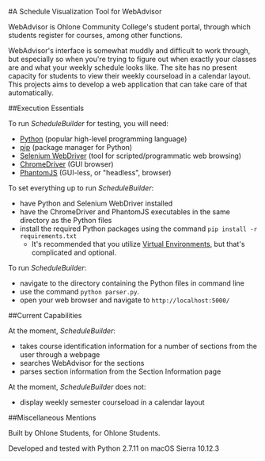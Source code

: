 #A Schedule Visualization Tool for WebAdvisor

WebAdvisor is Ohlone Community College's student portal, through which students register for courses, among other functions.

WebAdvisor's interface is somewhat muddly and difficult to work through, but especially so when you're trying to figure out when exactly your classes are and what your weekly schedule looks like. The site has no present capacity for students to view their weekly courseload in a calendar layout. This projects aims to develop a web application that can take care of that automatically.

##Execution Essentials

To run *ScheduleBuilder* for testing, you will need:
- [Python](https://www.python.org/downloads/) (popular high-level programming language)
- [pip](https://pip.pypa.io/en/stable/installing/) (package manager for Python)
- [Selenium WebDriver](http://www.seleniumhq.org/docs/03_webdriver.jsp) (tool for scripted/programmatic web browsing)
- [ChromeDriver](https://sites.google.com/a/chromium.org/chromedriver/) (GUI browser)
- [PhantomJS](http://phantomjs.org/) (GUI-less, or "headless", browser)

To set everything up to run *ScheduleBuilder*:
- have Python and Selenium WebDriver installed
- have the ChromeDriver and PhantomJS executables in the same directory as the Python files
- install the required Python packages using the command `pip install -r requirements.txt`
    * It's recommended that you utilize [Virtual Environments](http://docs.python-guide.org/en/latest/dev/virtualenvs/), but that's complicated and optional.

To run *ScheduleBuilder*:
- navigate to the directory containing the Python files in command line
- use the command `python parser.py`.
- open your web browser and navigate to `http://localhost:5000/`

##Current Capabilities

At the moment, *ScheduleBuilder*:
- takes course identification information for a number of sections from the user through a webpage
- searches WebAdvisor for the sections
- parses section information from the Section Information page

At the moment, *ScheduleBuilder* does not:
- display weekly semester courseload in a calendar layout

##Miscellaneous Mentions

Built by Ohlone Students, for Ohlone Students.

Developed and tested with Python 2.7.11 on macOS Sierra 10.12.3

